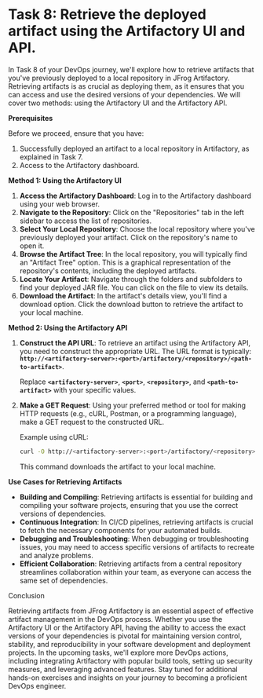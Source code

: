 # Task 8: Retrieve the deployed artifact using the Artifactory UI and API.

In Task 8 of your DevOps journey, we'll explore how to retrieve artifacts that you've previously deployed to a local repository in JFrog Artifactory. Retrieving artifacts is as crucial as deploying them, as it ensures that you can access and use the desired versions of your dependencies. We will cover two methods: using the Artifactory UI and the Artifactory API.

**Prerequisites**

Before we proceed, ensure that you have:

1. Successfully deployed an artifact to a local repository in Artifactory, as explained in Task 7.
2. Access to the Artifactory dashboard.

**Method 1: Using the Artifactory UI**

1. **Access the Artifactory Dashboard**: Log in to the Artifactory dashboard using your web browser.
2. **Navigate to the Repository**: Click on the "Repositories" tab in the left sidebar to access the list of repositories.
3. **Select Your Local Repository**: Choose the local repository where you've previously deployed your artifact. Click on the repository's name to open it.
4. **Browse the Artifact Tree**: In the local repository, you will typically find an "Artifact Tree" option. This is a graphical representation of the repository's contents, including the deployed artifacts.
5. **Locate Your Artifact**: Navigate through the folders and subfolders to find your deployed JAR file. You can click on the file to view its details.
6. **Download the Artifact**: In the artifact's details view, you'll find a download option. Click the download button to retrieve the artifact to your local machine.

**Method 2: Using the Artifactory API**

1. **Construct the API URL**: To retrieve an artifact using the Artifactory API, you need to construct the appropriate URL. The URL format is typically: **`http://<artifactory-server>:<port>/artifactory/<repository>/<path-to-artifact>`**.
    
    Replace **`<artifactory-server>`**, **`<port>`**, **`<repository>`**, and **`<path-to-artifact>`** with your specific values.
    
2. **Make a GET Request**: Using your preferred method or tool for making HTTP requests (e.g., cURL, Postman, or a programming language), make a GET request to the constructed URL.
    
    Example using cURL:
    
    ```bash
    curl -O http://<artifactory-server>:<port>/artifactory/<repository>/<path-to-artifact>
    ```
    
    This command downloads the artifact to your local machine.
    

**Use Cases for Retrieving Artifacts**

- **Building and Compiling**: Retrieving artifacts is essential for building and compiling your software projects, ensuring that you use the correct versions of dependencies.
- **Continuous Integration**: In CI/CD pipelines, retrieving artifacts is crucial to fetch the necessary components for your automated builds.
- **Debugging and Troubleshooting**: When debugging or troubleshooting issues, you may need to access specific versions of artifacts to recreate and analyze problems.
- **Efficient Collaboration**: Retrieving artifacts from a central repository streamlines collaboration within your team, as everyone can access the same set of dependencies.

Conclusion

Retrieving artifacts from JFrog Artifactory is an essential aspect of effective artifact management in the DevOps process. Whether you use the Artifactory UI or the Artifactory API, having the ability to access the exact versions of your dependencies is pivotal for maintaining version control, stability, and reproducibility in your software development and deployment projects. In the upcoming tasks, we'll explore more DevOps actions, including integrating Artifactory with popular build tools, setting up security measures, and leveraging advanced features. Stay tuned for additional hands-on exercises and insights on your journey to becoming a proficient DevOps engineer.